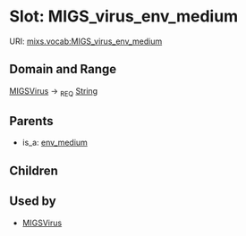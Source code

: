 
# Slot: MIGS_virus_env_medium




URI: [mixs.vocab:MIGS_virus_env_medium](https://w3id.org/mixs/vocab/MIGS_virus_env_medium)


## Domain and Range

[MIGSVirus](MIGSVirus.md) ->  <sub>REQ</sub> [String](types/String.md)

## Parents

 *  is_a: [env_medium](env_medium.md)

## Children


## Used by

 * [MIGSVirus](MIGSVirus.md)
